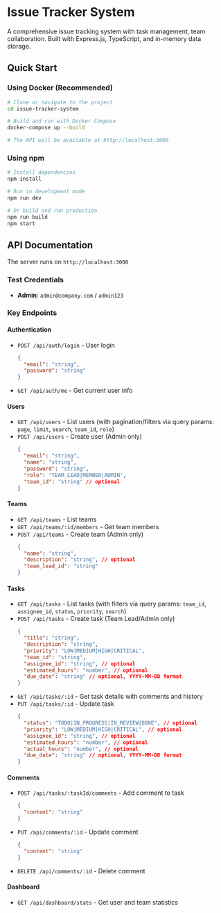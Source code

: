 # Issue Tracker System

A comprehensive issue tracking system with task management, team collaboration. Built with Express.js, TypeScript, and in-memory data storage.

## Quick Start

### Using Docker (Recommended)

```bash
# Clone or navigate to the project
cd issue-tracker-system

# Build and run with Docker Compose
docker-compose up --build

# The API will be available at http://localhost:3000
```

### Using npm
```bash
# Install dependencies
npm install

# Run in development mode
npm run dev

# Or build and run production
npm run build
npm start
```

## API Documentation

The server runs on `http://localhost:3000`

### Test Credentials
- **Admin**: `admin@company.com` / `admin123`

### Key Endpoints

#### Authentication
- `POST /api/auth/login` - User login
  ```json
  {
    "email": "string",
    "password": "string"
  }
  ```
- `GET /api/auth/me` - Get current user info

#### Users
- `GET /api/users` - List users (with pagination/filters via query params: `page`, `limit`, `search`, `team_id`, `role`)
- `POST /api/users` - Create user (Admin only)
  ```json
  {
    "email": "string",
    "name": "string",
    "password": "string",
    "role": "TEAM_LEAD|MEMBER|ADMIN",
    "team_id": "string" // optional
  }
  ```

#### Teams
- `GET /api/teams` - List teams
- `GET /api/teams/:id/members` - Get team members
- `POST /api/teams` - Create team (Admin only)
  ```json
  {
    "name": "string",
    "description": "string", // optional
    "team_lead_id": "string"
  }
  ```

#### Tasks
- `GET /api/tasks` - List tasks (with filters via query params: `team_id`, `assignee_id`, `status`, `priority`, `search`)
- `POST /api/tasks` - Create task (Team Lead/Admin only)
  ```json
  {
    "title": "string",
    "description": "string",
    "priority": "LOW|MEDIUM|HIGH|CRITICAL",
    "team_id": "string",
    "assignee_id": "string", // optional
    "estimated_hours": "number", // optional
    "due_date": "string" // optional, YYYY-MM-DD format
  }
  ```
- `GET /api/tasks/:id` - Get task details with comments and history
- `PUT /api/tasks/:id` - Update task
  ```json
  {
    "status": "TODO|IN_PROGRESS|IN_REVIEW|DONE", // optional
    "priority": "LOW|MEDIUM|HIGH|CRITICAL", // optional
    "assignee_id": "string", // optional
    "estimated_hours": "number", // optional
    "actual_hours": "number", // optional
    "due_date": "string" // optional, YYYY-MM-DD format
  }
  ```

#### Comments
- `POST /api/tasks/:taskId/comments` - Add comment to task
  ```json
  {
    "content": "string"
  }
  ```
- `PUT /api/comments/:id` - Update comment
  ```json
  {
    "content": "string"
  }
  ```
- `DELETE /api/comments/:id` - Delete comment

#### Dashboard
- `GET /api/dashboard/stats` - Get user and team statistics
